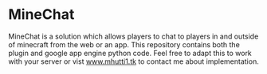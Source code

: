 MineChat
========
MineChat is a solution which allows players to chat to players in and outside of minecraft from the web or an app. This repository contains both the plugin and google app engine python code. Feel free to adapt this to work with your server or vist www.mhutti1.tk to contact me about implementation.